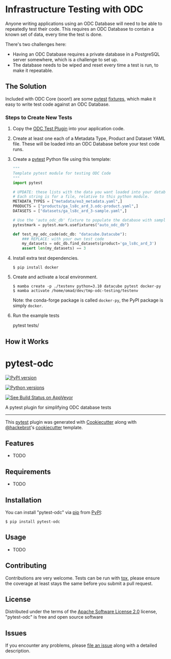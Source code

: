 # Infrastructure Testing with ODC

Anyone writing applications using an ODC Database will need to be able to repeatedly test their code. This requires an ODC Database to contain a known set of data, every time the test is done.

There's two challenges here:
  - Having an ODC Database requires a private database in a PostgreSQL server somewhere, which is a challenge to set up.
  - The database needs to be wiped and reset every time a test is run, to make it repeatable.

## The Solution

Included with ODC Core (soon!) are some [pytest](https://docs.pytest.org/) [fixtures](https://docs.pytest.org/en/stable/explanation/fixtures.html), which make it easy to write test code against an ODC Database.

### Steps to Create New Tests

1. Copy the [ODC Test Plugin](https://github.com/opendatacube/datacube-explorer/blob/develop/cubedash/testutils/database.py) into your application code.

2. Create at least one each of a Metadata Type, Product and Dataset YAML file. These will be loaded into an ODC Database before your test code runs.

3. Create a [pytest](https://docs.pytest.org/) Python file using this template:

    ```python
    """
    Template pytest module for testing ODC Code
    """
    import pytest

    # UPDATE: these lists with the data you want loaded into your database
    # Each string is for a file, relative to this python module.
    METADATA_TYPES = ["metadata/eo3_metadata.yaml",]
    PRODUCTS = ["products/ga_ls8c_ard_3.odc-product.yaml",]
    DATASETS = ["datasets/ga_ls8c_ard_3-sample.yaml",]

    # Use the 'auto_odc_db' fixture to populate the database with sample data.
    pytestmark = pytest.mark.usefixtures("auto_odc_db")

    def test_my_odc_code(odc_db: "datacube.Datacube"):
        ### REPLACE: with your own test code
        my_datasets = odc_db.find_datasets(product='ga_ls8c_ard_3')
        assert len(my_datasets) == 3
    ```

4. Install extra test dependencies.

   ```console
   $ pip install docker
   ```

5. Create and activate a local environment.

   ```console
   $ mamba create -p ./testenv python=3.10 datacube pytest docker-py
   $ mamba activate /home/omad/dev/tmp-odc-testing/testenv
   ```

   Note: the conda-forge package is called `docker-py`, the PyPI package is simply `docker`.

6. Run the example tests

    pytest tests/


## How it Works
pytest-odc
==========

[![PyPI version](https://img.shields.io/pypi/v/pytest-odc.svg)](https://pypi.org/project/pytest-odc)

[![Python versions](https://img.shields.io/pypi/pyversions/pytest-odc.svg)](https://pypi.org/project/pytest-odc)

[![See Build Status on AppVeyor](https://ci.appveyor.com/api/projects/status/github/omad/pytest-odc?branch=master)](https://ci.appveyor.com/project/omad/pytest-odc/branch/master)

A pytest plugin for simplifying ODC database tests

------------------------------------------------------------------------

This [pytest](https://github.com/pytest-dev/pytest) plugin was generated
with [Cookiecutter](https://github.com/audreyr/cookiecutter) along with
[\@hackebrot](https://github.com/hackebrot)\'s
[cookiecutter](https://github.com/pytest-dev/cookiecutter)
template.

Features
--------

-   TODO

Requirements
------------

-   TODO

Installation
------------

You can install \"pytest-odc\" via
[pip](https://pypi.org/project/pip/) from
[PyPI](https://pypi.org/project):

    $ pip install pytest-odc

Usage
-----

-   TODO

Contributing
------------

Contributions are very welcome. Tests can be run with
[tox](https://tox.readthedocs.io/en/latest/), please ensure the coverage
at least stays the same before you submit a pull request.

License
-------

Distributed under the terms of the [Apache Software License
2.0](http://www.apache.org/licenses/LICENSE-2.0) license,
\"pytest-odc\" is free and open source software

Issues
------

If you encounter any problems, please [file an
issue](https://github.com/omad/pytest-odc/issues) along
with a detailed description.

